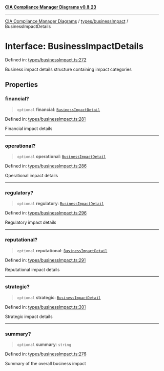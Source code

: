 [**CIA Compliance Manager Diagrams v0.8.23**](../../../README.md)

***

[CIA Compliance Manager Diagrams](../../../modules.md) / [types/businessImpact](../README.md) / BusinessImpactDetails

# Interface: BusinessImpactDetails

Defined in: [types/businessImpact.ts:272](https://github.com/Hack23/cia-compliance-manager/blob/55488ba3ac0003e4435eb3634b6ab6e9b8b05a9b/src/types/businessImpact.ts#L272)

Business impact details structure containing impact categories

## Properties

### financial?

> `optional` **financial**: [`BusinessImpactDetail`](BusinessImpactDetail.md)

Defined in: [types/businessImpact.ts:281](https://github.com/Hack23/cia-compliance-manager/blob/55488ba3ac0003e4435eb3634b6ab6e9b8b05a9b/src/types/businessImpact.ts#L281)

Financial impact details

***

### operational?

> `optional` **operational**: [`BusinessImpactDetail`](BusinessImpactDetail.md)

Defined in: [types/businessImpact.ts:286](https://github.com/Hack23/cia-compliance-manager/blob/55488ba3ac0003e4435eb3634b6ab6e9b8b05a9b/src/types/businessImpact.ts#L286)

Operational impact details

***

### regulatory?

> `optional` **regulatory**: [`BusinessImpactDetail`](BusinessImpactDetail.md)

Defined in: [types/businessImpact.ts:296](https://github.com/Hack23/cia-compliance-manager/blob/55488ba3ac0003e4435eb3634b6ab6e9b8b05a9b/src/types/businessImpact.ts#L296)

Regulatory impact details

***

### reputational?

> `optional` **reputational**: [`BusinessImpactDetail`](BusinessImpactDetail.md)

Defined in: [types/businessImpact.ts:291](https://github.com/Hack23/cia-compliance-manager/blob/55488ba3ac0003e4435eb3634b6ab6e9b8b05a9b/src/types/businessImpact.ts#L291)

Reputational impact details

***

### strategic?

> `optional` **strategic**: [`BusinessImpactDetail`](BusinessImpactDetail.md)

Defined in: [types/businessImpact.ts:301](https://github.com/Hack23/cia-compliance-manager/blob/55488ba3ac0003e4435eb3634b6ab6e9b8b05a9b/src/types/businessImpact.ts#L301)

Strategic impact details

***

### summary?

> `optional` **summary**: `string`

Defined in: [types/businessImpact.ts:276](https://github.com/Hack23/cia-compliance-manager/blob/55488ba3ac0003e4435eb3634b6ab6e9b8b05a9b/src/types/businessImpact.ts#L276)

Summary of the overall business impact
